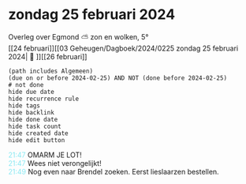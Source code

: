 # zondag 25 februari 2024

Overleg over Egmond ⛅ zon en wolken, 5°<br>[[24 februari]][[03 Geheugen/Dagboek/2024/0225 zondag 25 februari 2024| 📓 ]][[26 februari]]
```tasks
(path includes Algemeen)
(due on or before 2024-02-25) AND NOT (done before 2024-02-25)
# not done
hide due date
hide recurrence rule
hide tags
hide backlink
hide done date
hide task count
hide created date
hide edit button
```
<p style="padding-left: 2.7em; text-indent: -2.7em; margin: 0;"><font color=#8be9f3>21:47  </font>  OMARM JE LOT!  </p>   
<p style="padding-left: 2.7em; text-indent: -2.7em; margin: 0;"><font color=#8be9f3>21:47  </font>  Wees niet verongelijkt! </p>   
<p style="padding-left: 2.7em; text-indent: -2.7em; margin: 0;"><font color=#8be9f3>21:49  </font>  Nog even naar Brendel zoeken. Eerst lieslaarzen bestellen. </p>   